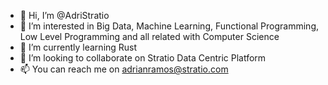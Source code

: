 - 👋 Hi, I’m @AdriStratio
- 👀 I’m interested in Big Data, Machine Learning, Functional Programming, Low Level Programming and all related with Computer Science
- 🌱 I’m currently learning Rust
- 💞️ I’m looking to collaborate on Stratio Data Centric Platform
- 📫 You can reach me on adrianramos@stratio.com

<!---
AdriStratio/AdriStratio is a ✨ special ✨ repository because its `README.md` (this file) appears on your GitHub profile.
You can click the Preview link to take a look at your changes.
--->
